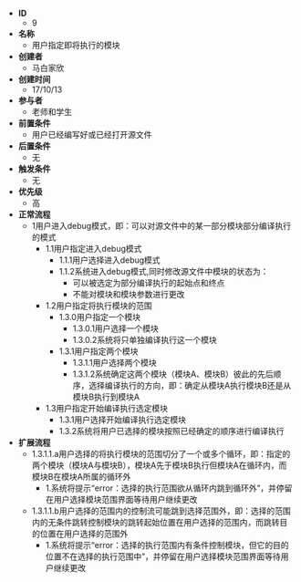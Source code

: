 - **ID**
    - 9
- **名称**
    - 用户指定即将执行的模块
- **创建者**
    - 马白家欣
- **创建时间**
    - 17/10/13
- **参与者**
    - 老师和学生
- **前置条件**
    - 用户已经编写好或已经打开源文件
- **后置条件**
    - 无
- **触发条件**
    - 无
- **优先级**
    - 高
- **正常流程**
    - 1用户进入debug模式，即：可以对源文件中的某一部分模块部分编译执行的模式
        - 1.1用户指定进入debug模式
            - 1.1.1用户选择进入debug模式
            - 1.1.2系统进入debug模式,同时修改源文件中模块的状态为：
                - 可以被选定为部分编译执行的起始点和终点
                - 不能对模块和模块参数进行更改
        - 1.2用户指定将执行模块的范围
            - 1.3.0用户指定一个模块
                - 1.3.0.1用户选择一个模块
                - 1.3.0.2系统将只单独编译执行这一个模块
            - 1.3.1用户指定两个模块
                - 1.3.1.1用户选择两个模块
                - 1.3.1.2系统确定这两个模块（模块A、模块B）彼此的先后顺序，选择编译执行的方向，即：确定从模块A执行模块B还是从模块B执行到模块A
        - 1.3用户指定开始编译执行选定模块
            - 1.3.1用户选择开始编译执行选定模块
            - 1.3.2系统将用户已选择的模块按照已经确定的顺序进行编译执行
- **扩展流程**
    - 1.3.1.1.a用户选择的将执行模块的范围切分了一个或多个循环，即：指定的两个模块（模块A与模块B），模块A先于模块B执行但模块A在循环内，而模块B在模块A所属的循环外
        - 1.系统将提示“error：选择的执行范围欲从循环内跳到循环外”，并停留在用户选择模块范围界面等待用户继续更改
    - 1.3.1.1.b用户选择的范围内的控制流可能跳到选择范围外，即：选择的范围内的无条件跳转控制模块的跳转起始位置在用户选择的范围内，而跳转目的位置在用户选择的范围外
        - 1.系统将提示“error：选择的执行范围内有条件控制模块，但它的目的位置不在选择的执行范围中”，并停留在用户选择模块范围界面等待用户继续更改